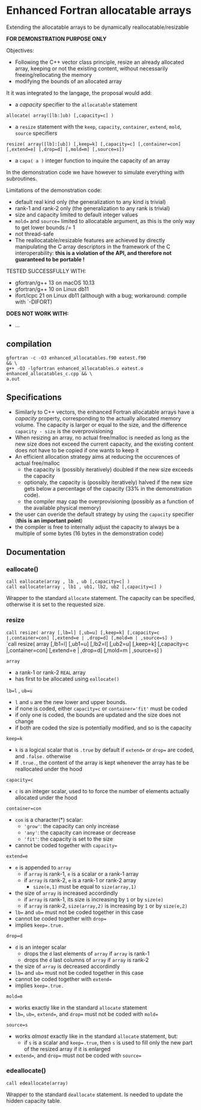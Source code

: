 # Enhanced Fortran allocatable arrays
Extending the allocatable arrays to be dynamically reallocatable/resizable

**FOR DEMONSTRATION PURPOSE ONLY**

Objectives:
- Following the C++ vector class principle, resize an already allocated array, keeping or not the existing content, without necessarily freeing/rellocating the memory
- modifying the bounds of an allocated array

It it was integrated to the langage, the proposal would add:
- a *capacity* specifier to the `allocatable` statement

`allocate( array([lb:]ub) [,capacity=c] )`
- a `resize` statement with the `keep`, `capacity`, `container`, `extend`, `mold`, `source` specifiers

`resize( array([lb]:[ub]) [,keep=k] [,capacity=c] [,container=con] [,extend=e] [,drop=d] [,mold=m] [,source=s])`

- a `capa( a )` integer function to inquire the capacity of an array

In the demonstration code we have however to simulate everything with subroutines.

Limitations of the demonstration code:
- default real kind only (the generalization to any kind is trivial)
- rank-1 and rank-2 only (the generalization to any rank is trivial)
- size and capacity limited to default integer values
- `mold=` and `source=` limited to allocatable argument, as this is the only way to get lower bounds /= 1
- not thread-safe
- The reallocatable/resizable features are achieved by directly manipulating the C array descriptors in the framework of the C interoperability: **this is a violation of the API, and therefore not guaranteed to be portable !** 

TESTED SUCCESSFULLY WITH:
- gfortran/g++ 13 on macOS 10.13
- gfortran/g++ 10 on Linux db11
- ifort/icpc 21 on Linux db11 (although with a bug; workaround: compile with `-DIFORT)

**DOES NOT WORK WITH:**
- ...

## compilation

```
gfortran -c -O3 enhanced_allocatables.f90 eatest.f90                            && \
g++ -O3 -lgfortran enhanced_allocatables.o eatest.o enhanced_allocatables_c.cpp && \
a.out
```

## Specifications

- Similarly to C++ vectors, the enhanced Fortran allocatable arrays have a *capacity* property, corresponding to the actually allocated memory volume. The capacity is larger or equal to the size, and the difference `capacity - size` is the overprovisioning
- When resizing an array, no actual free/malloc is needed as long as the new size does not exceed the current capacity, and the existing content does not have to be copied if one wants to keep it
- An efficient allocation strategy aims at reducing the occurences of actual free/malloc
  - the capacity is (possibly iteratively) doubled if the new size exceeds the capacity
  - optionaly, the capacity is (possibly iteratively) halved if the new size gets below a percentage of the capacity (33% in the demonstration code).
  - the compiler may cap the overprovisioning (possibly as a function of the available physical memory)
- the user can overide the default strategy by using the `capacity` specifier (**this is an important point**)
- the compiler is free to internally adjust the capacity to always be a multiple of some bytes (16 bytes in the demonstration code)

## Documentation

### eallocate()
`call eallocate(array , lb , ub [,capacity=c] )`  
`call eallocate(array , lb1 , ub1, lb2, ub2 [,capacity=c] )`

Wrapper to the standard `allocate` statement. The capacity can be specified, otherwise it is set to the requested size. 

### resize
`call resize( array [,lb=l] [,ub=u] [,keep=k] [,capacity=c |,container=con] [,extend=e | ,drop=d] [,mold=m | ,source=s] )`  
`call resize( array [,lb1=l] [,ub1=u] [,lb2=l] [,ub2=u] [,keep=k] [,capacity=c |,container=con] [,extend=e | ,drop=d] [,mold=m | ,source=s] )

`array`
- a rank-1 or rank-2 `REAL` array
- has first to be allocated using `eallocate()`

`lb=l` , `ub=u` 
- `l` and `u` are the new lower and upper bounds.
- if none is coded, either `capacity=c` or `container='fit'` must be coded
- if only one is coded, the bounds are updated and the size does not change
- if both are coded the size is potentially modified, and so is the capacity

`keep=k`
- `k` is a logical scalar that is `.true` by default if `extend=` or `drop=` are coded, and `.false.` otherwise 
- If `.true.`, the content of the array is kept whenever the array has te be reallocated under the hood

`capacity=c`
- `c` is an integer scalar, used to to force the number of elements actually allocated under the hood

`container=con`
- `con` is a character(*) scalar:
  - `'grow'`: the capacity can only increase
  - `'any'`: the capacity can increase or decrease
  - `'fit'`: the capacity is set to the size
- cannot be coded together with `capacity=`

`extend=e`
- `e` is appended to `array`
  - if `array` is rank-1, `e` is a scalar or a rank-1 array
  - if `array` is rank-2, `e` is a rank-1 or rank-2 array
    - `size(e,1)` must be equal to `size(array,1)`
- the size of `array` is increased accordindly
  - if `array` is rank-1, its size is increasing by `1` or by `size(e)`
  - if `array` is rank-2, `size(array,2)` is increasing by `1` or by `size(e,2)`
- `lb=` and `ub=` must not be coded together in this case
- cannot be coded together with `drop=`
- implies `keep=.true.`

`drop=d`
- `d` is an integer scalar
  - drops the `d` last elements of `array` if `array` is rank-1
  - drops the `d` last columns of `array` if `array` is rank-2
- the size of `array` is decreased accordindly
- `lb=` and `ub=` must not be coded together in this case
- cannot be coded together with `extend=`
- implies `keep=.true.`

`mold=m`
- works exactly like in the standard `allocate` statement
- `lb=`, `ub=`, `extend=`, and `drop=` must not be coded with `mold=`

`source=s`
- works *almost* exactly like in the standard `allocate` statement, but:
  - if `s` is a scalar and `keep=.true`, then `s` is used to fill only the new part of the resized array if it is enlarged
- `extend=`, and `drop=` must not be coded with `source=`

### edeallocate()
`call edeallocate(array)`

Wrapper to the standard `deallocate` statement. Is needed to update the hidden capacity table.

